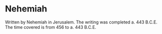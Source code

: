 # Nehemiah

Written by Nehemiah in Jerusalem. The writing was completed a. 443 B.C.E. The time covered is from 456 to a. 443 B.C.E.
